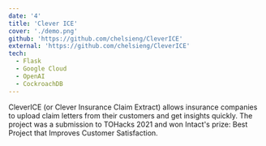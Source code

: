 ```yaml
---
date: '4'
title: 'Clever ICE'
cover: './demo.png'
github: 'https://github.com/chelsieng/CleverICE'
external: 'https://github.com/chelsieng/CleverICE'
tech:
  - Flask
  - Google Cloud
  - OpenAI
  - CockroachDB
---
```


CleverICE (or Clever Insurance Claim Extract) allows insurance companies to upload claim letters from their customers and get insights quickly. The project was a submission to TOHacks 2021 and won Intact's prize: Best Project that Improves Customer Satisfaction.
